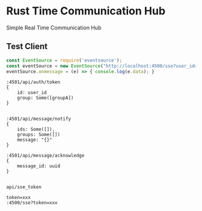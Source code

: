 # Rust Time Communication Hub

Simple  Real Time Communication Hub

## Test Client
```javascript
const EventSource = require('eventsource');
const eventSource = new EventSource("http://localhost:4500/sse?user_id=ricardo");
eventSource.onmessage = (e) => { console.log(e.data); }
```


```
:4501/api/auth/token
{
    id: user_id
    group: Some([groupA])
}


:4501/api/message/notify
{
    ids: Some([]),
    groups: Some([])
    message: "{}"
}

:4501/api/message/acknowledge
{
    message_id: uuid
}


api/sse_token

token=xxx
:4500/sse?token=xxx
```
